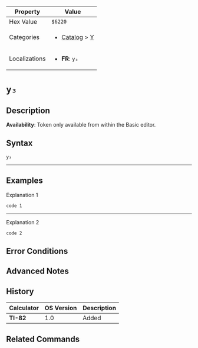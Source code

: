 | Property      | Value |
|---------------|-------|
| Hex Value     | `$6220`|
| Categories    | <ul><li>[Catalog](<../categories/Catalog.md>) > [Y](<../categories/Catalog.md#Y>)</li></ul> |
| Localizations | <ul><li><b>FR</b>: `y₃`</li></ul> |

# `y₃`

## Description



<b>Availability</b>: Token only available from within the Basic editor.

## Syntax
`y₃`

<hr>

## Examples

Explanation 1
```ti-basic
code 1
```
---
Explanation 2
```ti-basic
code 2
```

## Error Conditions


## Advanced Notes


## History
| Calculator | OS Version | Description |
|------------|------------|-------------|
| <b>TI-82</b> | 1.0 | Added

## Related Commands

    